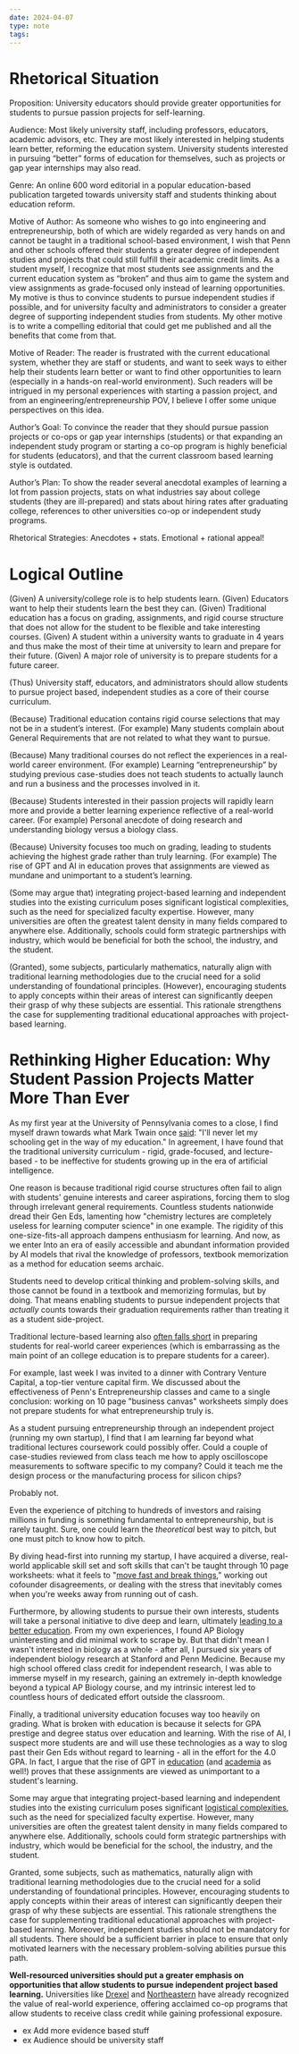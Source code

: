 ```yaml
---
date: 2024-04-07
type: note
tags: 
---
```


# Rhetorical Situation
Proposition: University educators should provide greater opportunities for students to pursue passion projects for self-learning.

Audience: Most likely university staff, including professors, educators, academic advisors, etc. They are most likely interested in helping students learn better, reforming the education system. University students interested in pursuing “better” forms of education for themselves, such as projects or gap year internships may also read.

Genre: An online 600 word editorial in a popular education-based publication targeted towards university staff and students thinking about education reform.

Motive of Author: As someone who wishes to go into engineering and entrepreneurship, both of which are widely regarded as very hands on and cannot be taught in a traditional school-based environment, I wish that Penn and other schools offered their students a greater degree of independent studies and projects that could still fulfill their academic credit limits. As a student myself, I recognize that most students see assignments and the current education system as “broken” and thus aim to game the system and view assignments as grade-focused only instead of learning opportunities. My motive is thus to convince students to pursue independent studies if possible, and for university faculty and administrators to consider a greater degree of supporting independent studies from students. My other motive is to write a compelling editorial that could get me published and all the benefits that come from that.

Motive of Reader: The reader is frustrated with the current educational system, whether they are staff or students, and want to seek ways to either help their students learn better or want to find other opportunities to learn (especially in a hands-on real-world environment). Such readers will be intrigued in my personal experiences with starting a passion project, and from an engineering/entrepreneurship POV, I believe I offer some unique perspectives on this idea.

Author’s Goal: To convince the reader that they should pursue passion projects or co-ops or gap year internships (students) or that expanding an independent study program or starting a co-op program is highly beneficial for students (educators), and that the current classroom based learning style is outdated.

Author’s Plan: To show the reader several anecdotal examples of learning a lot from passion projects, stats on what industries say about college students (they are ill-prepared) and stats about hiring rates after graduating college, references to other universities co-op or independent study programs.

Rhetorical Strategies: Anecdotes + stats. Emotional + rational appeal!

# Logical Outline
(Given) A university/college role is to help students learn.
(Given) Educators want to help their students learn the best they can.
(Given) Traditional education has a focus on grading, assignments, and rigid course structure that does not allow for the student to be flexible and take interesting courses.
(Given) A student within a university wants to graduate in 4 years and thus make the most of their time at university to learn and prepare for their future.
(Given) A major role of university is to prepare students for a future career.

(Thus) University staff, educators, and administrators should allow students to pursue project based, independent studies as a core of their course curriculum.

(Because) Traditional education contains rigid course selections that may not be in a student’s interest.
(For example) Many students complain about General Requirements that are not related to what they want to pursue.

(Because) Many traditional courses do not reflect the experiences in a real-world career environment.
(For example) Learning “entrepreneurship” by studying previous case-studies does not teach students to actually launch and run a business and the processes involved in it.

(Because) Students interested in their passion projects will rapidly learn more and provide a better learning experience reflective of a real-world career.
(For example) Personal anecdote of doing research and understanding biology versus a biology class.

(Because) University focuses too much on grading, leading to students achieving the highest grade rather than truly learning.
(For example) The rise of GPT and AI in education proves that assignments are viewed as mundane and unimportant to a student’s learning.

(Some may argue that) integrating project-based learning and independent studies into the existing curriculum poses significant logistical complexities, such as the need for specialized faculty expertise. However, many universities are often the greatest talent density in many fields compared to anywhere else. Additionally, schools could form strategic partnerships with industry, which would be beneficial for both the school, the industry, and the student.

(Granted), some subjects, particularly mathematics, naturally align with traditional learning methodologies due to the crucial need for a solid understanding of foundational principles. (However), encouraging students to apply concepts within their areas of interest can significantly deepen their grasp of why these subjects are essential. This rationale strengthens the case for supplementing traditional educational approaches with project-based learning.

# Rethinking Higher Education: Why Student Passion Projects Matter More Than Ever

As my first year at the University of Pennsylvania comes to a close, I find myself drawn towards what Mark Twain once [said](https://marktwainstudies.com/the-apocryphal-twain-i-have-never-let-schooling-interfere-with-my-education/): "I'll never let my schooling get in the way of my education." In agreement, I have found that the traditional university curriculum - rigid, grade-focused, and lecture-based - to be ineffective for students growing up in the era of artificial intelligence.

One reason is because traditional rigid course structures often fail to align with students' genuine interests and career aspirations, forcing them to slog through irrelevant general requirements. Countless students nationwide dread their Gen Eds, lamenting how "chemistry lectures are completely useless for learning computer science" in one example. The rigidity of this one-size-fits-all approach dampens enthusiasm for learning. And now, as we enter Into an era of easily accessible and abundant information provided by AI models that rival the knowledge of professors, textbook memorization as a method for education seems archaic.

Students need to develop critical thinking and problem-solving skills, and those cannot be found in a textbook and memorizing formulas, but by doing. That means enabling students to pursue independent projects that *actually* counts towards their graduation requirements rather than treating it as a student side-project.

Traditional lecture-based learning also [often falls short](https://www.edge.co.uk/news-and-events/blogs/does-education-prepare-students-for-the-real-world/) in preparing students for real-world career experiences (which is embarrassing as the main point of an college education is to prepare students for a career). 

For example, last week I was invited to a dinner with Contrary Venture Capital, a top-tier venture capital firm. We discussed about the effectiveness of Penn's Entrepreneurship classes and came to a single conclusion: working on 10 page "business canvas" worksheets simply does not prepare students for what entrepreneurship truly is.

As a student pursuing entrepreneurship through an independent project (running my own startup), I find that I am learning far beyond what traditional lectures coursework could possibly offer. Could a couple of case-studies reviewed from class teach me how to apply oscilloscope measurements to software specific to my company? Could it teach me the design process or the manufacturing process for silicon chips?

Probably not.

Even the experience of pitching to hundreds of investors and raising millions in funding is something fundamental to entrepreneurship, but is rarely taught. Sure, one could learn the *theoretical* best way to pitch, but one must pitch to know how to pitch.

By diving head-first into running my startup, I have acquired a diverse, real-world applicable skill set and soft skills that can't be taught through 10 page worksheets: what it feels to "[move fast and break things](https://www.amazon.com/Move-Fast-Break-Things-Undermined/dp/0316275778)," working out cofounder disagreements, or dealing with the stress that inevitably comes when you're weeks away from running out of cash.

Furthermore, by allowing students to pursue their own interests, students will take a personal initiative to dive deep and learn, ultimately [leading to a better education](https://restart-reinvent.learningpolicyinstitute.org/emphasize-authentic-culturally-responsive-learning). From my own experiences, I found AP Biology uninteresting and did minimal work to scrape by. But that didn't mean I wasn't interested in biology as a whole - after all, I pursued six years of independent biology research at Stanford and Penn Medicine. Because my high school offered class credit for independent research, I was able to immerse myself in my research, gaining an extremely in-depth knowledge beyond a typical AP Biology course, and my intrinsic interest led to countless hours of dedicated effort outside the classroom.

Finally, a traditional university education focuses way too heavily on grading. What is broken with education is because it selects for GPA prestige and degree status over education and learning. With the rise of AI, I suspect more students are and will use these technologies as a way to slog past their Gen Eds without regard to learning - all in the effort for the 4.0 GPA. In fact, I argue that the rise of GPT in [education](https://thehill.com/opinion/education/4162766-ai-cheating-has-hopelessly-irreparably-corrupted-us-higher-education/) (and [academia](https://www.research.pitt.edu/sites/default/files/We%27re%20All%20Using%20It.pdf) as well!) proves that these assignments are viewed as unimportant to a student's learning.

Some may argue that integrating project-based learning and independent studies into the existing curriculum poses significant [logistical complexities](https://www.timeshighereducation.com/campus/practical-strategies-overcoming-challenges-interdisciplinary-projectbased-learning), such as the need for specialized faculty expertise. However, many universities are often the greatest talent density in many fields compared to anywhere else. Additionally, schools could form strategic partnerships with industry, which would be beneficial for the school, the industry, and the student.

Granted, some subjects, such as mathematics, naturally align with traditional learning methodologies due to the crucial need for a solid understanding of foundational principles. However, encouraging students to apply concepts within their areas of interest can significantly deepen their grasp of why these subjects are essential. This rationale strengthens the case for supplementing traditional educational approaches with project-based learning. Moreover, independent studies should not be mandatory for all students. There should be a sufficient barrier in place to ensure that only motivated learners with the necessary problem-solving abilities pursue this path.

**Well-resourced universities should put a greater emphasis on opportunities that allow students to pursue independent project based learning.** Universities like [Drexel](https://drexel.edu/scdc/co-op/undergraduate) and [Northeastern](https://coe.northeastern.edu/academics-experiential-learning/co-op-experiential-learning/co-op/undergraduate-co-op/) have already recognized the value of real-world experience, offering acclaimed co-op programs that allow students to receive class credit while gaining professional exposure.

- ex Add more evidence based stuff
- ex Audience should be university staff